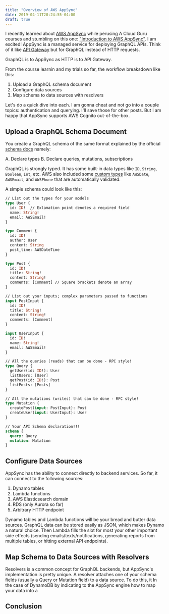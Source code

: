 ```yaml
---
title: "Overview of AWS AppSync"
date: 2019-04-11T20:24:55-04:00
draft: true
---
```


I recently learned about [AWS AppSync](https://aws.amazon.com/appsync/) while perusing A Cloud Guru
courses and stumbling on this one: ["Introduction to AWS AppSync"](https://acloud.guru/learn/intro-aws-appsync). 
I am excited! AppSync is a managed service for deploying GraphQL APIs. Think of it like 
[API Gateway](https://aws.amazon.com/api-gateway/) but for GraphQL instead of HTTP requests.

GraphQL is to AppSync as HTTP is to API Gateway.


From the course learnin and my trials so far, the workflow breaksdown like this:

1. Upload a GraphQL schema document
2. Configure data sources
3. Map schema to data sources with resolvers 

Let's do a quick dive into each.  I am gonna cheat and not go into a couple topics: authentication and
querying. I'll save those for other posts.  But I am happy that AppSync supports AWS Cognito out-of-the-box.

## Upload a GraphQL Schema Document

You create a GraphQL schema of the same format explained by the official [schema docs](https://graphql.github.io/learn/schema/)
namely:

A. Declare types
B. Declare queries, mutations, subscriptions

GraphQL is strongly typed. It has some built-in data types like `ID`, `String`, `Boolean`, `Int`, etc.
AWS also included some [custom types](https://docs.aws.amazon.com/appsync/latest/devguide/scalars.html)
like `AWSDate`, `AWSEmail`, and `AWSPhone` that are automatically validated.

A simple schema could look like this:

```graphql
// List out the types for your models
type User {
  id: ID!  // Exlamation point denotes a required field
  name: String!
  email: AWSEmail!
}

type Comment {
  id: ID!
  author: User
  content: String
  post_time: AWSDateTime
}

type Post {
  id: ID!
  title: String!
  content: String!
  comments: [Comment] // Square brackets denote an array
}

// List out your inputs; complex parameters passed to functions
input PostInput {
  id: ID!
  title: String!
  content: String!
  comments: [Comment]
}

input UserInput {
  id: ID!
  name: String!
  email: AWSEmail!
}

// All the queries (reads) that can be done - RPC style!
type Query {
  getUser(id: ID!): User
  listUsers: [User]
  getPost(id: ID!): Post
  listPosts: [Posts]
}

// All the mutations (writes) that can be done - RPC style!
type Mutation {
  createPost(input: PostInput): Post
  createUser(input: UserInput): User
}

// Your API Schema declaration!!!
schema {
  query: Query
  mutation: Mutation
}
```

## Configure Data Sources

AppSync has the ability to connect directly to backend services. So far, it can connect to the following
sources:

1. Dynamo tables
2. Lambda functions
3. AWS Elasticsearch domain 
4. RDS (only Aurora so far)
5. Arbitrary HTTP endpoint
 
Dynamo tables and Lambda functions will be your bread and butter data sources. GraphQL data can be stored
easily as JSON, which makes Dynamo a natural choice. Then Lambda fills the slot for most your other 
important side effects (sending emails/texts/notifications, generating reports from multiple tables, 
or hitting external API endpoints).

 
## Map Schema to Data Sources with Resolvers

Resolvers is a common concept for GraphQL backends, but AppSync's implementation is pretty unique.
A resolver attaches one of your schema fields (usually a Query or Mutation field) to a data source.
To do this, it 
In the case of DynamoDB
by indicating to the AppSync engine how to map your data into a 

## Conclusion
